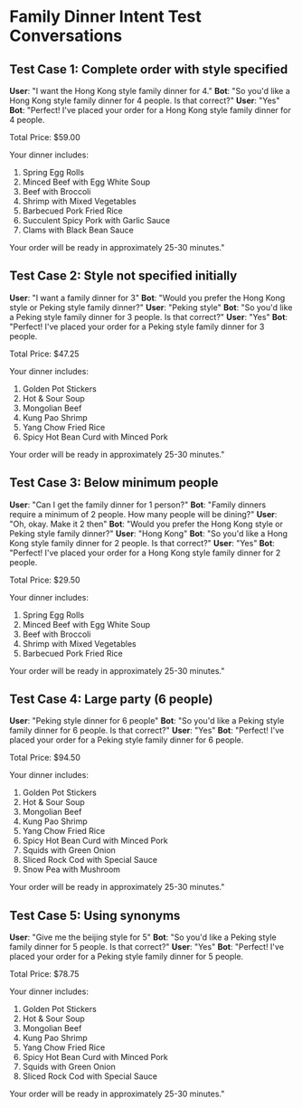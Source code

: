 # Family Dinner Intent Test Conversations

## Test Case 1: Complete order with style specified
**User**: "I want the Hong Kong style family dinner for 4."
**Bot**: "So you'd like a Hong Kong style family dinner for 4 people. Is that correct?"
**User**: "Yes"
**Bot**: "Perfect! I've placed your order for a Hong Kong style family dinner for 4 people.

Total Price: $59.00

Your dinner includes:
1. Spring Egg Rolls
2. Minced Beef with Egg White Soup
3. Beef with Broccoli
4. Shrimp with Mixed Vegetables
5. Barbecued Pork Fried Rice
6. Succulent Spicy Pork with Garlic Sauce
7. Clams with Black Bean Sauce

Your order will be ready in approximately 25-30 minutes."

## Test Case 2: Style not specified initially
**User**: "I want a family dinner for 3"
**Bot**: "Would you prefer the Hong Kong style or Peking style family dinner?"
**User**: "Peking style"
**Bot**: "So you'd like a Peking style family dinner for 3 people. Is that correct?"
**User**: "Yes"
**Bot**: "Perfect! I've placed your order for a Peking style family dinner for 3 people.

Total Price: $47.25

Your dinner includes:
1. Golden Pot Stickers
2. Hot & Sour Soup
3. Mongolian Beef
4. Kung Pao Shrimp
5. Yang Chow Fried Rice
6. Spicy Hot Bean Curd with Minced Pork

Your order will be ready in approximately 25-30 minutes."

## Test Case 3: Below minimum people
**User**: "Can I get the family dinner for 1 person?"
**Bot**: "Family dinners require a minimum of 2 people. How many people will be dining?"
**User**: "Oh, okay. Make it 2 then"
**Bot**: "Would you prefer the Hong Kong style or Peking style family dinner?"
**User**: "Hong Kong"
**Bot**: "So you'd like a Hong Kong style family dinner for 2 people. Is that correct?"
**User**: "Yes"
**Bot**: "Perfect! I've placed your order for a Hong Kong style family dinner for 2 people.

Total Price: $29.50

Your dinner includes:
1. Spring Egg Rolls
2. Minced Beef with Egg White Soup
3. Beef with Broccoli
4. Shrimp with Mixed Vegetables
5. Barbecued Pork Fried Rice

Your order will be ready in approximately 25-30 minutes."

## Test Case 4: Large party (6 people)
**User**: "Peking style dinner for 6 people"
**Bot**: "So you'd like a Peking style family dinner for 6 people. Is that correct?"
**User**: "Yes"
**Bot**: "Perfect! I've placed your order for a Peking style family dinner for 6 people.

Total Price: $94.50

Your dinner includes:
1. Golden Pot Stickers
2. Hot & Sour Soup
3. Mongolian Beef
4. Kung Pao Shrimp
5. Yang Chow Fried Rice
6. Spicy Hot Bean Curd with Minced Pork
7. Squids with Green Onion
8. Sliced Rock Cod with Special Sauce
9. Snow Pea with Mushroom

Your order will be ready in approximately 25-30 minutes."

## Test Case 5: Using synonyms
**User**: "Give me the beijing style for 5"
**Bot**: "So you'd like a Peking style family dinner for 5 people. Is that correct?"
**User**: "Yes"
**Bot**: "Perfect! I've placed your order for a Peking style family dinner for 5 people.

Total Price: $78.75

Your dinner includes:
1. Golden Pot Stickers
2. Hot & Sour Soup
3. Mongolian Beef
4. Kung Pao Shrimp
5. Yang Chow Fried Rice
6. Spicy Hot Bean Curd with Minced Pork
7. Squids with Green Onion
8. Sliced Rock Cod with Special Sauce

Your order will be ready in approximately 25-30 minutes."